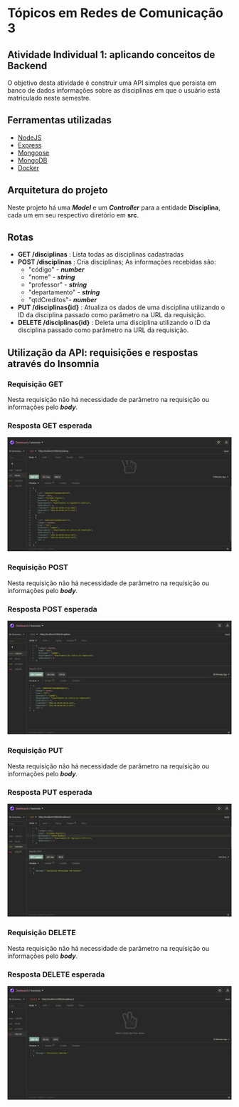 # Tópicos em Redes de Comunicação 3

## Atividade Individual 1: aplicando conceitos de Backend
O objetivo desta atividade é construir uma API simples que persista em banco de dados informações sobre as disciplinas em que o usuário está matriculado neste semestre.

## Ferramentas utilizadas
- [NodeJS](https://nodejs.org/en/download/)
- [Express](http://expressjs.com/en/starter/installing.html)
- [Mongoose](https://mongoosejs.com/docs/)
- [MongoDB](https://hub.docker.com/_/mongo/)
- [Docker](https://docs.docker.com/get-docker/)  

## Arquitetura do projeto
Neste projeto há uma ***Model*** e um ***Controller*** para a entidade **Disciplina**, cada um em seu respectivo diretório em **src**.

## Rotas
- **GET /disciplinas** : Lista todas as disciplinas cadastradas
- **POST /disciplinas** : Cria disciplinas; As informações recebidas são:
	- "código" - ***number***
	- "nome" - ***string***
	- "professor" - ***string***
	- "departamento" - ***string***
	- "qtdCreditos"- ***number***
- **PUT /disciplinas{id}** : Atualiza os dados de uma disciplina utilizando o ID da disciplina passado como parâmetro na URL da requisição.
- **DELETE /disciplinas{id}** : Deleta uma disciplina utilizando o ID da disciplina passado como parâmetro na URL da requisição.  

## Utilização da API: requisições e respostas através do Insomnia
### Requisição GET
Nesta requisição não há necessidade de parâmetro na requisição ou informações pelo ***body***.
### Resposta GET esperada
![Exemplo de requisição:](./src/assets/images/get_response.png)
### Requisição POST
Nesta requisição não há necessidade de parâmetro na requisição ou informações pelo ***body***.
### Resposta POST esperada
![Exemplo de requisição:](./src/assets/images/post_response.png)
### Requisição PUT
Nesta requisição não há necessidade de parâmetro na requisição ou informações pelo ***body***.
### Resposta PUT esperada
![Exemplo de requisição:](./src/assets/images/put_response.png)
### Requisição DELETE
Nesta requisição não há necessidade de parâmetro na requisição ou informações pelo ***body***.
### Resposta DELETE esperada
![Exemplo de requisição:](./src/assets/images/delete_response.png)
